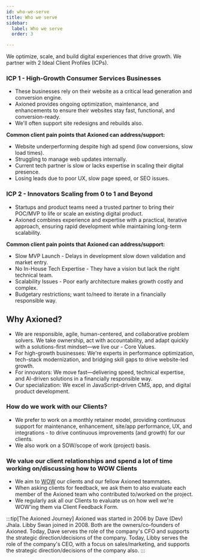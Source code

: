 ```yaml
---
id: who-we-serve
title: Who we serve
sidebar:
  label: Who we serve
  order: 3

---
```


We optimize, scale, and build digital experiences that drive growth. We partner with 2 Ideal Client Profiles (ICPs).

### ICP 1 - High-Growth Consumer Services Businesses

- These businesses rely on their website as a critical lead generation and conversion engine.
- Axioned provides ongoing optimization, maintenance, and enhancements to ensure their websites stay fast, functional, and conversion-ready.
- We'll often support site redesigns and rebuilds also.

**Common client pain points that Axioned can address/support:**

- Website underperforming despite high ad spend (low conversions, slow load times).
- Struggling to manage web updates internally.
- Current tech partner is slow or lacks expertise in scaling their digital presence.
- Losing leads due to poor UX, slow page speed, or SEO issues.

### ICP 2 - Innovators Scaling from 0 to 1 and Beyond

- Startups and product teams need a trusted partner to bring their POC/MVP to life or scale an existing digital product.
- Axioned combines experience and expertise with a practical, iterative approach, ensuring rapid development while maintaining long-term scalability.

**Common client pain points that Axioned can address/support:**

- Slow MVP Launch - Delays in development slow down validation and market entry.
- No In-House Tech Expertise - They have a vision but lack the right technical team.
- Scalability Issues - Poor early architecture makes growth costly and complex.
- Budgetary restrictions; want to/need to iterate in a financially responsible way.

## Why Axioned?

- We are responsible, agile, human-centered, and collaborative problem solvers. We take ownership, act with accountability, and adapt quickly with a solutions-first mindset—we live our - Core Values.
- For high-growth businesses: We're experts in performance optimization, tech-stack modernization, and bridging skill gaps to drive website-led growth.
- For innovators: We move fast—delivering speed, technical expertise, and AI-driven solutions in a financially responsible way.
- Our specialization: We excel in JavaScript-driven CMS, app, and digital product development.

### How do we work with our Clients?

- We prefer to work on a monthly retainer model, providing continuous support for maintenance, enhancement, site/app performance, UX, and integrations - to drive continuous improvements (and growth) for our clients.
- We also work on a SOW/scope of work (project) basis.

### We value our client relationships and spend a lot of time working on/discussing how to WOW Clients

- We aim to [WOW](/playbook/wow) our clients and our fellow Axioned teammates.
- When asking clients for feedback, we ask them to also evaluate each member of the Axioned team who contributed to/worked on the project.
- We regularly ask all our Clients to evaluate us on how well we're WOW'ing them via Client Feedback Form.

:::tip[The Axioned Journey]
Axioned was started in 2006 by Dave (Dev) Jhala. Libby Swan joined in 2008. Both are the owners/co-founders of Axioned. Today, Dave serves the role of the company's CFO and supports the strategic direction/decisions of the company. Today, Libby serves the role of the company's CEO, with a focus on sales/marketing, and supports the strategic direction/decisions of the company also.
:::
